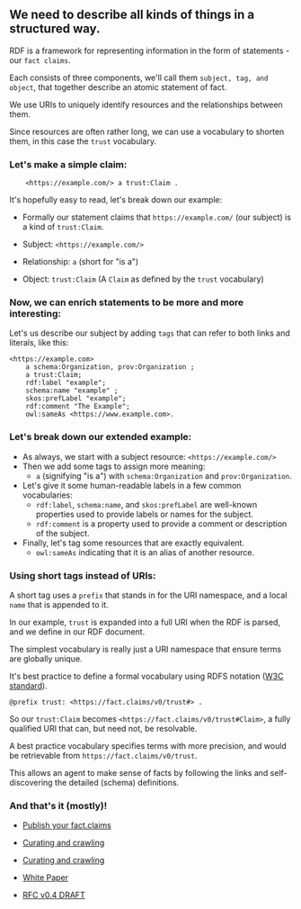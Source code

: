 ## We need to describe all kinds of things in a structured way. 

RDF is a framework for representing information in the form of statements - our `fact claims`. 

Each consists of three components, we'll call them `subject, tag, and object`, that together describe an atomic statement of fact.

We use URIs to uniquely identify resources and the relationships between them. 

Since resources are often rather long, we can use a vocabulary to shorten them, in this case the `trust` vocabulary.

### Let's make a simple claim:


```turtle
    <https://example.com/> a trust:Claim .
```

It's hopefully easy to read, let's break down our example:

- Formally our statement claims that `https://example.com/` (our subject) is a kind of `trust:Claim`. 


- Subject: `<https://example.com/>`
- Relationship: `a` (short for "is a")
- Object: `trust:Claim` (A `Claim` as defined by the `trust` vocabulary)

### Now, we can enrich statements to be more and more interesting:

Let's us describe our subject by adding `tags` that can refer to both links and literals, like this:

```turtle
<https://example.com>
    a schema:Organization, prov:Organization ;
    a trust:Claim;
    rdf:label "example";
    schema:name "example" ;
    skos:prefLabel "example";
    rdf:comment "The Example";
    owl:sameAs <https://www.example.com>.
```

### Let's break down our extended example:

- As always, we start with a subject resource: `<https://example.com/>`
- Then we add some tags to assign more meaning:
  - `a` (signifying "is a") with `schema:Organization` and `prov:Organization`.
- Let's give it some human-readable labels in a few common vocabularies: 
  - `rdf:label`, `schema:name`, and `skos:prefLabel` are well-known properties used to provide labels or names for the subject.
  - `rdf:comment` is a property used to provide a comment or description of the subject.
- Finally, let's tag some resources that are exactly equivalent.  
  - `owl:sameAs` indicating that it is an alias of another resource.


### Using short tags instead of URIs:

A short tag uses a `prefix` that stands in for the URI namespace, and a local `name` that is appended to it.

In our example, `trust` is expanded into a full URI when the RDF is parsed, and we define in our RDF document.

The simplest vocabulary is really just a URI namespace that ensure terms are globally unique.

It's best practice to define a formal vocabulary using RDFS notation ([W3C standard](https://www.w3.org/TR/rdf12-schema/)).


```
@prefix trust: <https://fact.claims/v0/trust#> .
```

So our `trust:Claim` becomes `<https://fact.claims/v0/trust#Claim>`, a fully qualified URI that can, but need not, be resolvable.

A best practice vocabulary specifies terms with more precision, and would be retrievable from `https://fact.claims/v0/trust`. 

This allows an agent to make sense of facts by following the links and self-discovering the detailed (schema) definitions.

### And that's it (mostly)! 

- [Publish your fact.claims](./fact.claims.md)

- [Curating and crawling](./crawling.md)

- [Curating and crawling](./crawling.md)

- [White Paper](../paper/index.md)

- [RFC v0.4 DRAFT](../rfc/draft.md)

